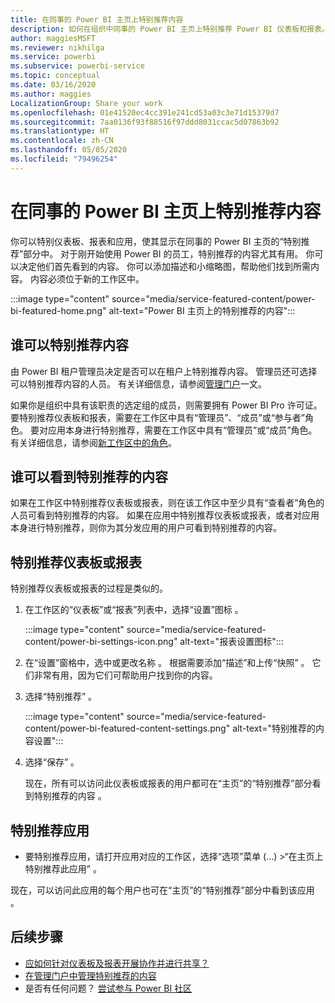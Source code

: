 ```yaml
---
title: 在同事的 Power BI 主页上特别推荐内容
description: 如何在组织中同事的 Power BI 主页上特别推荐 Power BI 仪表板和报表。
author: maggiesMSFT
ms.reviewer: nikhilga
ms.service: powerbi
ms.subservice: powerbi-service
ms.topic: conceptual
ms.date: 03/16/2020
ms.author: maggies
LocalizationGroup: Share your work
ms.openlocfilehash: 01e41520ec4cc391e241cd53a03c3e71d15379d7
ms.sourcegitcommit: 7aa0136f93f88516f97ddd8031ccac5d07863b92
ms.translationtype: HT
ms.contentlocale: zh-CN
ms.lasthandoff: 05/05/2020
ms.locfileid: "79496254"
---
```

# <a name="feature-content-on-colleagues-power-bi-home-page"></a>在同事的 Power BI 主页上特别推荐内容

你可以特别仪表板、报表和应用，使其显示在同事的 Power BI 主页的“特别推荐”部分中。 对于刚开始使用 Power BI 的员工，特别推荐的内容尤其有用。 你可以决定他们首先看到的内容。 你可以添加描述和小缩略图，帮助他们找到所需内容。 内容必须位于新的工作区中。

:::image type="content" source="media/service-featured-content/power-bi-featured-home.png" alt-text="Power BI 主页上的特别推荐的内容":::

## <a name="who-can-feature-content"></a>谁可以特别推荐内容

由 Power BI 租户管理员决定是否可以在租户上特别推荐内容。 管理员还可选择可以特别推荐内容的人员。 有关详细信息，请参阅[管理门户](../service-admin-portal.md#featured-content)一文。

如果你是组织中具有该职责的选定组的成员，则需要拥有 Power BI Pro 许可证。 要特别推荐仪表板和报表，需要在工作区中具有“管理员”、“成员”或“参与者”角色。 要对应用本身进行特别推荐，需要在工作区中具有“管理员”或“成员”角色。 有关详细信息，请参阅[新工作区中的角色](../service-new-workspaces.md#roles-in-the-new-workspaces)。

## <a name="who-sees-featured-content"></a>谁可以看到特别推荐的内容

如果在工作区中特别推荐仪表板或报表，则在该工作区中至少具有“查看者”角色的人员可看到特别推荐的内容。 如果在应用中特别推荐仪表板或报表，或者对应用本身进行特别推荐，则你为其分发应用的用户可看到特别推荐的内容。

## <a name="feature-a-dashboard-or-report"></a>特别推荐仪表板或报表

特别推荐仪表板或报表的过程是类似的。

1. 在工作区的“仪表板”或“报表”列表中，选择“设置”图标    。

    :::image type="content" source="media/service-featured-content/power-bi-settings-icon.png" alt-text="报表设置图标":::

2. 在“设置”窗格中，选中或更改名称  。 根据需要添加“描述”和上传“快照”   。 它们非常有用，因为它们可帮助用户找到你的内容。

3. 选择“特别推荐”  。

    :::image type="content" source="media/service-featured-content/power-bi-featured-content-settings.png" alt-text="特别推荐的内容设置":::

4. 选择“保存”  。

    现在，所有可以访问此仪表板或报表的用户都可在“主页”的“特别推荐”部分看到特别推荐的内容   。

## <a name="feature-an-app"></a>特别推荐应用

- 要特别推荐应用，请打开应用对应的工作区，选择“选项”菜单 (…) >“在主页上特别推荐此应用”    。

现在，可以访问此应用的每个用户也可在“主页”的“特别推荐”部分中看到该应用   。

## <a name="next-steps"></a>后续步骤

* [应如何针对仪表板及报表开展协作并进行共享？](../service-how-to-collaborate-distribute-dashboards-reports.md)
* [在管理门户中管理特别推荐的内容](../service-admin-portal.md#manage-featured-content)
* 是否有任何问题？ [尝试参与 Power BI 社区](https://community.powerbi.com/)

